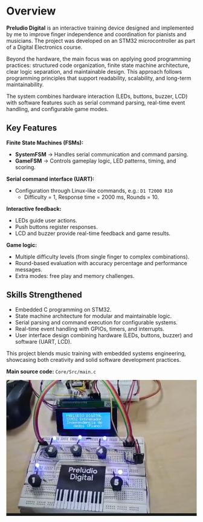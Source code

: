 # Overview

**Preludio Digital** is an interactive training device designed and implemented by me to improve finger independence and coordination for pianists and musicians. The project was developed on an STM32 microcontroller as part of a Digital Electronics course.

Beyond the hardware, the main focus was on applying good programming practices: structured code organization, finite state machine architecture, clear logic separation, and maintainable design. This approach follows programming principles that support readability, scalability, and long-term maintainability.

The system combines hardware interaction (LEDs, buttons, buzzer, LCD) with software features such as serial command parsing, real-time event handling, and configurable game modes.

## Key Features

**Finite State Machines (FSMs):**
- **SystemFSM** → Handles serial communication and command parsing.
- **GameFSM** → Controls gameplay logic, LED patterns, timing, and scoring.

**Serial command interface (UART):**
- Configuration through Linux-like commands, e.g.: `D1 T2000 R10`
  - Difficulty = 1, Response time = 2000 ms, Rounds = 10.

**Interactive feedback:**
- LEDs guide user actions.
- Push buttons register responses.
- LCD and buzzer provide real-time feedback and game results.

**Game logic:**
- Multiple difficulty levels (from single finger to complex combinations).
- Round-based evaluation with accuracy percentage and performance messages.
- Extra modes: free play and memory challenges. 

## Skills Strengthened
- Embedded C programming on STM32.
- State machine architecture for modular and maintainable logic.
- Serial parsing and command execution for configurable systems.
- Real-time event handling with GPIOs, timers, and interrupts.
- User interface design combining hardware (LEDs, buttons, buzzer) and software (UART, LCD).

This project blends music training with embedded systems engineering, showcasing both creativity and solid software development practices.

**Main source code:** `Core/Src/main.c`

![Demo del taxímetro](PreludioDigitalM.png)
